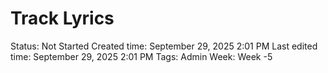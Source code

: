 # Track Lyrics

Status: Not Started
Created time: September 29, 2025 2:01 PM
Last edited time: September 29, 2025 2:01 PM
Tags: Admin
Week: Week -5
